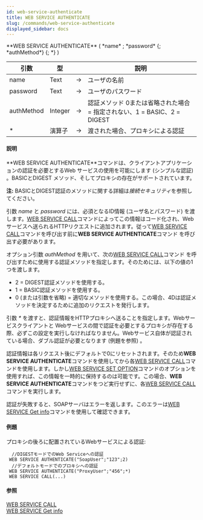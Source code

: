 ```yaml
---
id: web-service-authenticate
title: WEB SERVICE AUTHENTICATE
slug: /commands/web-service-authenticate
displayed_sidebar: docs
---
```


<!--REF #_command_.WEB SERVICE AUTHENTICATE.Syntax-->**WEB SERVICE AUTHENTICATE** ( *name* ; *password* {; *authMethod*} {; *} )<!-- END REF-->
<!--REF #_command_.WEB SERVICE AUTHENTICATE.Params-->
| 引数 | 型 |  | 説明 |
| --- | --- | --- | --- |
| name | Text | &srarr; | ユーザの名前 |
| password | Text | &srarr; | ユーザのパスワード |
| authMethod | Integer | &srarr; | 認証メソッド 0または省略された場合 = 指定されない、1 = BASIC、2 = DIGEST |
| * | 演算子 | &srarr; | 渡された場合、プロキシによる認証 |

<!-- END REF-->

#### 説明 

<!--REF #_command_.WEB SERVICE AUTHENTICATE.Summary-->**WEB SERVICE AUTHENTICATE**コマンドは、クライアントアプリケーションの認証を必要とするWeb サービスの使用を可能にします (シンプルな認証) 。<!-- END REF-->BASICとDIGEST メソッド、そしてプロキシの存在がサポートされています。

**注:** BASICとDIGEST認証のメソッドに関する詳細は*接続セキュリティ*を参照してください。

引数 *name* と *password* には、必須となるID情報 (ユーザ名とパスワード) を渡します。[WEB SERVICE CALL](web-service-call.md)コマンドによってこの情報はコード化され、Webサービスへ送られるHTTPリクエストに追加されます。従って[WEB SERVICE CALL](web-service-call.md)コマンドを呼び出す前に**WEB SERVICE AUTHENTICATE**コマンド を呼び出す必要があります。  
  
オプション引数 *authMethod* を用いて、次の[WEB SERVICE CALL](web-service-call.md)コマンド を呼び出すために使用する認証メソッドを指定します。そのためには、以下の値の1つを渡します。

* 2 = DIGEST認証メソッドを使用する。
* 1 = BASIC認証メソッドを使用する。
* 0 (または引数を省略) = 適切なメソッドを使用する。この場合、4Dは認証メソッドを決定するために追加のリクエストを発行します。

引数 *\** を渡すと、認証情報をHTTPプロキシへ送ることを指定します。Webサービスクライアントと Webサービスの間で認証を必要とするプロキシが存在する際、必ずこの設定を実行しなければなりません。Webサービス自体が認証されている場合、ダブル認証が必要となります (例題を参照) 。

認証情報は各リクエスト後にデフォルトで0にリセットされます。そのため**WEB SERVICE AUTHENTICATE**コマンドを使用してから各[WEB SERVICE CALL](web-service-call.md)コマンドを使用します。しかし[WEB SERVICE SET OPTION](web-service-set-option.md)コマンドのオプションを使用すれば、この情報を一時的に保持するのは可能です。この場合、**WEB SERVICE AUTHENTICATE**コマンドをつど実行せずに、各[WEB SERVICE CALL](web-service-call.md)コマンドを実行します。

認証が失敗すると、SOAPサーバはエラーを返します。このエラーは[WEB SERVICE Get info](web-service-get-info.md)コマンドを使用して確認できます。

#### 例題 

プロキシの後ろに配置されているWebサービスによる認証:

```4d
  //DIGESTモードでのWeb Serviceへの認証
 WEB SERVICE AUTHENTICATE("SoapUser";"123";2)
  //デフォルトモードでのプロキシへの認証
 WEB SERVICE AUTHENTICATE("ProxyUser";"456";*)
 WEB SERVICE CALL(...)
```

#### 参照 

[WEB SERVICE CALL](web-service-call.md)  
[WEB SERVICE Get info](web-service-get-info.md)  